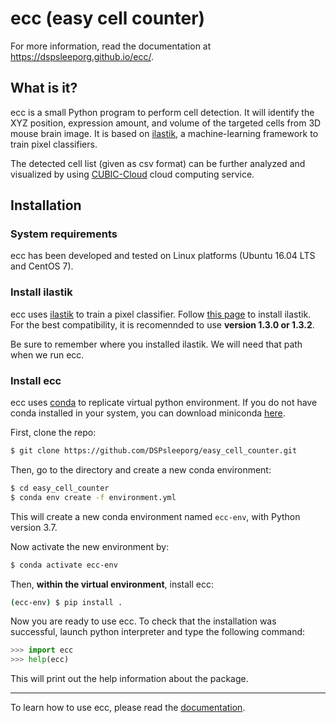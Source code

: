 # ecc (easy cell counter)
For more information, read the documentation at https://dspsleeporg.github.io/ecc/.

## What is it?
ecc is a small Python program to perform cell detection. It will identify the XYZ position, expression amount, and volume of the targeted cells from 3D mouse brain image. It is based on [ilastik](https://www.ilastik.org/), a machine-learning framework to train pixel classifiers.

The detected cell list (given as csv format) can be further analyzed and visualized by using [CUBIC-Cloud](https://cubic-cloud-free.org) cloud computing service.

## Installation
### System requirements
ecc has been developed and tested on Linux platforms (Ubuntu 16.04 LTS and CentOS 7).

### Install ilastik
ecc uses [ilastik](https://www.ilastik.org/) to train a pixel classifier. Follow [this page](https://www.ilastik.org/documentation/basics/installation) to install ilastik. For the best compatibility, it is recomennded to use **version 1.3.0 or 1.3.2**.

Be sure to remember where you installed ilastik. We will need that path when we run ecc.

### Install ecc
ecc uses [conda](https://docs.conda.io/projects/conda/en/latest/index.html) to replicate virtual python environment. If you do not have conda installed in your system, you can download miniconda [here](https://docs.conda.io/en/latest/miniconda.html).

First, clone the repo:
```bash
$ git clone https://github.com/DSPsleeporg/easy_cell_counter.git
```

Then, go to the directory and create a new conda environment:

```bash
$ cd easy_cell_counter
$ conda env create -f environment.yml
```

This will create a new conda environment named `ecc-env`, with Python version 3.7.

Now activate the new environment by:
```bash
$ conda activate ecc-env
```

Then, **within the virtual environment**, install ecc:
```bash
(ecc-env) $ pip install .
```

Now you are ready to use ecc. To check that the installation was successful, launch python interpreter and type the following command:
```python
>>> import ecc
>>> help(ecc)
```
This will print out the help information about the package.

---

To learn how to use ecc, please read the [documentation](https://dspsleeporg.github.io/ecc/).
